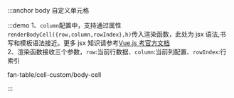 :::anchor body 自定义单元格

:::demo 1、`column`配置中，支持通过属性 `renderBodyCell({row,column,rowIndex},h)`传入渲染函数，此处为 jsx 语法,书写和模板语法接近。更多 jsx 知识请参考[Vue.js 考官方文档](https://vuejs.org/v2/guide/render-function.html#JSX)<br>2、渲染函数接收三个参数，`row`:当前行数据、`column`:当前列配置、`rowIndex`:行索引

fan-table/cell-custom/body-cell

:::
